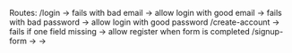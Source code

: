 Routes:
/login
-> fails with bad email
-> allow login with good email
-> fails with bad password
-> allow login with good password
/create-account
-> fails if one field missing
-> allow register when form is completed
/signup-form
->
->

